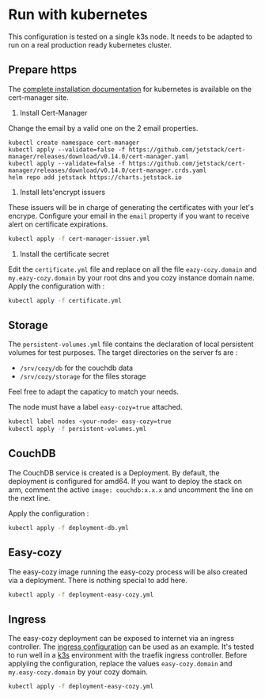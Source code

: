 # Run with kubernetes

This configuration is tested on a single k3s node. It needs to be adapted to run on a real production ready kubernetes cluster.

## Prepare https

The [complete installation documentation](https://cert-manager.io/docs/installation/kubernetes/) for kubernetes is available on the cert-manager site.

1. Install Cert-Manager

Change the email by a valid one on the 2 email properties.

```
kubectl create namespace cert-manager
kubectl apply --validate=false -f https://github.com/jetstack/cert-manager/releases/download/v0.14.0/cert-manager.yaml
kubectl apply --validate=false -f https://github.com/jetstack/cert-manager/releases/download/v0.14.0/cert-manager.crds.yaml
helm repo add jetstack https://charts.jetstack.io
```

1. Install lets'encrypt issuers

These issuers will be in charge of generating the certificates with your let's encrype. Configure your email in the ``email`` property if you want to receive alert on certificate expirations.

```bash
kubectl apply -f cert-manager-issuer.yml
```

1. Install the certificate secret

Edit the ``certificate.yml`` file and replace on all the file  ``eazy-cozy.domain`` and ``my.eazy-cozy.domain`` by your root dns and you cozy instance domain name.
Apply the configuration with :

```bash
kubectl apply -f certificate.yml
```

## Storage

The ``persistent-volumes.yml`` file contains the declaration of local persistent volumes for test purposes.
The target directories on the server fs are :

- ``/srv/cozy/db`` for the couchdb data
- ``/srv/cozy/storage`` for the files storage

Feel free to adapt the capaticy to match your needs.

The node must have a label ``easy-cozy=true`` attached.

```bash
kubectl label nodes <your-node> easy-cozy=true
kubectl apply -f persistent-volumes.yml
```

## CouchDB

The CouchDB service is created is a Deployment.
By default, the deployment is configured for amd64. If you want to deploy the stack on arm, comment the active ``image: couchdb:x.x.x`` and uncomment the line on the next line.

Apply the configuration :

```bash
kubectl apply -f deployment-db.yml
```

## Easy-cozy

The easy-cozy image running the easy-cozy process will be also created via a deployment. There is nothing special to add here.

```bash
kubectl apply -f deployment-easy-cozy.yml
```

## Ingress

The easy-cozy deployment can be exposed to internet via an ingress controller.
The [ingress configuration](ingress.yml) can be used as an example. It's tested to run well in a [k3s](https://k3s.io/) environment with the traefik ingress controller.
Before applyiing the configuration, replace the values ``easy-cozy.domain`` and ``my.easy-cozy.domain`` by your cozy domain.

```bash
kubectl apply -f deployment-easy-cozy.yml
```
